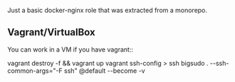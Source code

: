 Just a basic docker-nginx role that was extracted from a monorepo.

Vagrant/VirtualBox
------------------

You can work in a VM if you have vagrant::

   vagrant destroy -f && vagrant up
   vagrant ssh-config > ssh
   bigsudo . --ssh-common-args="-F ssh" @default --become -v
